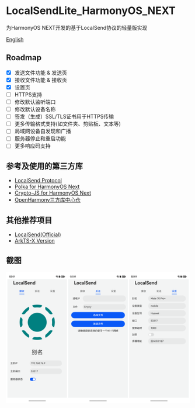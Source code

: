 # LocalSendLite_HarmonyOS_NEXT
为HarmonyOS NEXT开发的基于LocalSend协议的轻量版实现

[English](./README_en-US)
## Roadmap
- [x] 发送文件功能 & 发送页
- [x] 接收文件功能 & 接收页
- [x] 设置页
- [ ] HTTPS支持
- [ ] 修改默认监听端口
- [ ] 修改默认设备名称
- [ ] 签发（生成）SSL/TLS证书用于HTTPS传输
- [ ] 更多传输格式支持(如文件夹、剪贴板、文本等)
- [ ] 局域网设备自发现和广播
- [ ] 服务器停止和重启功能
- [ ] 更多响应码支持

## 参考及使用的第三方库
- [LocalSend Protocol](https://github.com/localsend/protocol)
- [Polka for HarmonyOS Next](https://gitee.com/openharmony-tpc/openharmony_tpc_samples/tree/master/ohos_polka)
- [Crypto-JS for HarmonyOS Next](https://gitee.com/openharmony-sig/crypto-js)
- [OpenHarmony三方库中心仓](https://ohpm.openharmony.cn/#/cn/home)

## 其他推荐项目
- [LocalSend(Official)](https://github.com/localsend/localsend)
- [ArkTS-X Version](https://github.com/azhu003/localsend-harmony)

## 截图
![](Screenshots/Total.png)